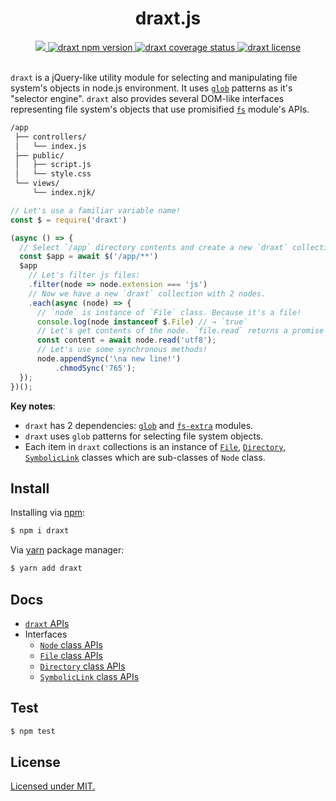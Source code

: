 <div align="center">
	<h1>draxt.js</h1>
	<a href="https://travis-ci.org/ramhejazi/draxt">
 		<img src="https://img.shields.io/travis/ramhejazi/draxt.svg">
	</a>
	<a href="https://www.npmjs.com/package/draxt">
		<img alt="draxt npm version" src="https://img.shields.io/npm/v/draxt.svg?style=flat-square">
	</a>
	<a href="https://coveralls.io/github/ramhejazi/draxt">
		<img alt="draxt coverage status" src="https://coveralls.io/repos/github/ramhejazi/draxt/badge.svg">
	</a>
	<a href="https://github.com/ramhejazi/draxt/blob/master/LICENSE">
		<img alt="draxt license" src="https://img.shields.io/npm/l/draxt.svg">
	</a>
</div>
<br>

`draxt` is a jQuery-like utility module for selecting and manipulating file system's objects in node.js environment.
It uses [`glob`](https://en.wikipedia.org/wiki/Glob_(programming)) patterns as it's "selector engine". `draxt` also provides several DOM-like interfaces representing
file system's objects that use promisified [`fs`](https://nodejs.org/api/fs.html) module's APIs.

```html
/app
 ├── controllers/
 │   └── index.js
 ├── public/
 │   ├── script.js
 │   └── style.css
 └── views/
     └── index.njk/
```
```js
// Let's use a familiar variable name!
const $ = require('draxt')

(async () => {
  // Select `/app` directory contents and create a new `draxt` collection.
  const $app = await $('/app/**')
  $app
    // Let's filter js files:
    .filter(node => node.extension === 'js')
    // Now we have a new `draxt` collection with 2 nodes.
    .each(async (node) => {
      // `node` is instance of `File` class. Because it's a file!
      console.log(node instanceof $.File) // → `true`
      // Let's get contents of the node. `file.read` returns a promise object.
      const content = await node.read('utf8');
      // Let's use some synchronous methods!
      node.appendSync('\na new line!')
          .chmodSync('765');
  });
})();
```

**Key notes**:
 - `draxt` has 2 dependencies: [`glob`](https://github.com/isaacs/node-glob) and [`fs-extra`](https://github.com/jprichardson/node-fs-extra) modules.
 - `draxt` uses `glob` patterns for selecting file system objects.
 - Each item in `draxt` collections is an instance of [`File`](https://github.com/ramhejazi/draxt/blob/master/docs/File.md), [`Directory`](https://github.com/ramhejazi/draxt/blob/master/docs/Directory.md), [`SymbolicLink`](https://github.com/ramhejazi/draxt/blob/master/docs/SymbolicLink.md) classes which are sub-classes of `Node` class.

## Install
 Installing via [npm](https://docs.npmjs.com/getting-started/what-is-npm):
 ```bash
 $ npm i draxt
 ```

 Via [yarn](https://yarnpkg.com/en/) package manager:
 ```bash
 $ yarn add draxt
 ```

## Docs
- [`draxt` APIs](https://github.com/ramhejazi/draxt/blob/master/docs/draxt.md)
- Interfaces
  - [`Node` class APIs](https://github.com/ramhejazi/draxt/blob/master/docs/Node.md)
  - [`File` class APIs](https://github.com/ramhejazi/draxt/blob/master/docs/File.md)
  - [`Directory` class APIs](https://github.com/ramhejazi/draxt/blob/master/docs/Directory.md)
  - [`SymbolicLink` class APIs](https://github.com/ramhejazi/draxt/blob/master/docs/SymbolicLink.md)

## Test
```bash
$ npm test
```

## License

[Licensed under MIT.](https://github.com/ramhejazi/draxt/blob/master/LICENSE)
